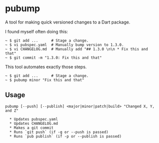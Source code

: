 # pubump

A tool for making quick versioned changes to a Dart package.

I found myself often doing this:

```
~ $ git add ...      # Stage a change.
~ $ vi pubspec.yaml  # Manually bump version to 1.3.0.
~ $ vi CHANGELOG.md  # Manually add "## 1.3.0 \n\n * Fix this and that"
~ $ git commit -m "1.3.0: Fix this and that"
```

This tool automates exactly those steps.

```
~ $ git add ...      # Stage a change.
~ $ pubump minor "Fix this and that"
```

## Usage

```
pubump [--push] [--publish] <major|minor|patch|build> "Changed X, Y, and Z"

  * Updates pubspec.yaml
  * Updates CHANGELOG.md
  * Makes a git commit
  * Runs `git push` (if -g or --push is passed)
  * Runs `pub publish` (if -p or --publish is passed)
```